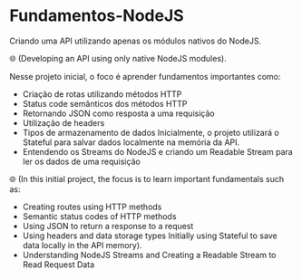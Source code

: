 # Fundamentos-NodeJS

Criando uma API utilizando apenas os módulos nativos do NodeJS. 

🌐 (Developing an API using only native NodeJS modules).

Nesse projeto inicial, o foco é aprender fundamentos importantes como: 
* Criação de rotas utilizando métodos HTTP
* Status code semânticos dos métodos HTTP
* Retornando JSON como resposta a uma requisição
* Utilização de headers
* Tipos de armazenamento de dados
Inicialmente, o projeto utilizará o Stateful para salvar dados localmente na memória da API.
* Entendendo os Streams do NodeJS e criando um Readable Stream para ler os dados de uma requisição

🌐 (In this initial project, the focus is to learn important fundamentals such as:
* Creating routes using HTTP methods
* Semantic status codes of HTTP methods
* Using JSON to return a response to a request
* Using headers and data storage types
Initially using Stateful to save data locally in the API memory).
* Understanding NodeJS Streams and Creating a Readable Stream to Read Request Data
